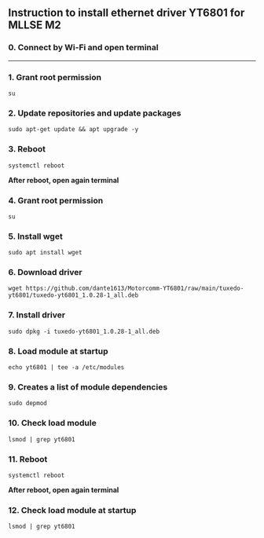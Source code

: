 ## Instruction to install ethernet driver YT6801 for MLLSE M2

### 0. Connect by Wi-Fi and open terminal

------------


### 1. Grant root permission 
	su
### 2. Update repositories and update packages	
	sudo apt-get update && apt upgrade -y
### 3. Reboot
	systemctl reboot
**After reboot, open again terminal**
### 4. Grant root permission 
	su
### 5. Install wget
	sudo apt install wget
### 6. Download driver
	wget https://github.com/dante1613/Motorcomm-YT6801/raw/main/tuxedo-yt6801/tuxedo-yt6801_1.0.28-1_all.deb
### 7. Install driver
	sudo dpkg -i tuxedo-yt6801_1.0.28-1_all.deb
### 8. Load module at startup
	echo yt6801 | tee -a /etc/modules
### 9. Creates a list of module dependencies
    sudo depmod
### 10. Check load module
	lsmod | grep yt6801
### 11. Reboot
	systemctl reboot
**After reboot, open again terminal**
### 12. Check load module at startup
	lsmod | grep yt6801

